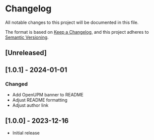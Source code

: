 # Changelog

All notable changes to this project will be documented in this file.

The format is based on [Keep a Changelog](https://keepachangelog.com/en/1.0.0/),
and this project adheres to [Semantic Versioning](https://semver.org/spec/v2.0.0.html).

## [Unreleased]

## [1.0.1] - 2024-01-01

### Changed
- Add OpenUPM banner to README
- Adjust README formatting
- Adjust author link

## [1.0.0] - 2023-12-16

- Initial release